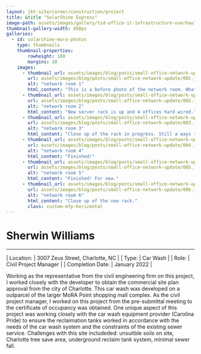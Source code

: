 ```yaml
---
layout: jkt-site/career/construction/project
title: &title "SolarShine Express"
image-path: assets/images/gallery/tsd-office-it-infrastructure-overhaul/001.jpg
thumbnail-gallery-width: 450px
galleries:
  - id: solarshine-mora-photos
    type: thumbnails
    thumbnail-properties:
        rowheight: 100
        margins: 10
    images:
      - thumbnail_url: assets/images/blog/posts/small-office-network-update/001-th.jpg
        url: assets/images/blog/posts/small-office-network-update/001.jpg
        alt: "network room 1"
        html_content: "This is a before photo of the network room. What a mess!"
      - thumbnail_url: assets/images/blog/posts/small-office-network-update/002-th.jpg
        url: assets/images/blog/posts/small-office-network-update/002.jpg
        alt: "network room 2"
        html_content: "New server rack is up and 4 offices hard wired."
      - thumbnail_url: assets/images/blog/posts/small-office-network-update/003-th.jpg
        url: assets/images/blog/posts/small-office-network-update/003.jpg
        alt: "network room 3"
        html_content: "Close up of the rack in progress. Still a ways to go."
      - thumbnail_url: assets/images/blog/posts/small-office-network-update/004-th.jpg
        url: assets/images/blog/posts/small-office-network-update/004.jpg
        alt: "network room 4"
        html_content: "Finished!"
      - thumbnail_url: assets/images/blog/posts/small-office-network-update/005-th.jpg
        url: assets/images/blog/posts/small-office-network-update/005.jpg
        alt: "network room 5"
        html_content: "Finished! For now."
      - thumbnail_url: assets/images/blog/posts/small-office-network-update/006-th.jpg
        url: assets/images/blog/posts/small-office-network-update/006.jpg
        alt: "network room 6"
        html_content: "Close up of the new rack."
        class: custom-mfp-horizontal
---
```


# Sherwin Williams
---

| Location:			| 3007 Zeus Street, Charlotte, NC |
| Type:				| Car Wash |
| Role:				| Civil Project Manager  |
| Completion Date:	| January 2022  |


Working as the representative from the civil engineering firm on this project, I worked closely with the developer to obtain the commercial site
plan approval from the city of Charlotte. This car wash was developed on a outparcel of the larger MoRA Point shopping mall complex. As the civil
project manager, I worked on this project from the pre-submittal meeting to the certificate of occupancy was obtained. One unique aspect of this
project was working closely with the car wash equipment provider (Carolina Pride) to ensure the reclaimation tanks worked in accordance with the
needs of the car wash system and the constraints of the existing sewer service. Challenges with this site includeded: unsuitble soils on site,
Charlotte tree save area, underground reclaim tank system, minimal sewer fall.